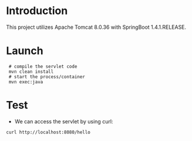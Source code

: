 # Introduction

This project utilizes Apache Tomcat 8.0.36 with SpringBoot 1.4.1.RELEASE.

# Launch

     # compile the servlet code
     mvn clean install
     # start the process/container
     mvn exec:java

# Test

* We can access the servlet by using curl:

```
curl http://localhost:8080/hello
```
